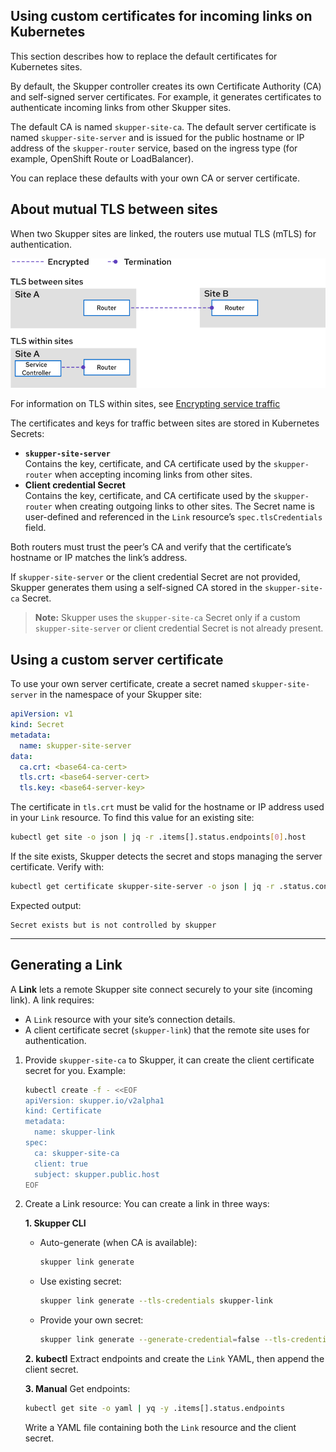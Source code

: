 ## Using custom certificates for incoming links on Kubernetes

This section describes how to replace the default certificates for Kubernetes sites.

By default, the Skupper controller creates its own Certificate Authority (CA) and self-signed server certificates. 
For example, it generates certificates to authenticate incoming links from other Skupper sites.

The default CA is named `skupper-site-ca`. 
The default server certificate is named `skupper-site-server` and is issued for the public hostname or IP address of the `skupper-router` service, based on the ingress type (for example, OpenShift Route or LoadBalancer).

You can replace these defaults with your own CA or server certificate.

## About mutual TLS between sites

When two Skupper sites are linked, the routers use mutual TLS (mTLS) for authentication. 

![Application traffic encrypted](../images/app-traffic.png)

For information on TLS within sites, see [Encrypting service traffic](./encrypting-service-traffic.html)

The certificates and keys for traffic between sites are stored in Kubernetes Secrets:

- **`skupper-site-server`**  
  Contains the key, certificate, and CA certificate used by the `skupper-router` when accepting incoming links from other sites.
- **Client credential Secret**  
  Contains the key, certificate, and CA certificate used by the `skupper-router` when creating outgoing links to other sites. The Secret name is user-defined and referenced in the `Link` resource’s `spec.tlsCredentials` field.

Both routers must trust the peer’s CA and verify that the certificate’s hostname or IP matches the link’s address.

If `skupper-site-server` or the client credential Secret are not provided, Skupper generates them using a self-signed CA stored in the `skupper-site-ca` Secret.

> **Note:** Skupper uses the `skupper-site-ca` Secret only if a custom `skupper-site-server` or client credential Secret is not already present.

## Using a custom server certificate

To use your own server certificate, create a secret named `skupper-site-server` in the namespace of your Skupper site:

```yaml
apiVersion: v1
kind: Secret
metadata:
  name: skupper-site-server
data:
  ca.crt: <base64-ca-cert>
  tls.crt: <base64-server-cert>
  tls.key: <base64-server-key>
```

The certificate in `tls.crt` must be valid for the hostname or IP address used in your `Link` resource. To find this value for an existing site:

```bash
kubectl get site -o json | jq -r .items[].status.endpoints[0].host
```

If the site exists, Skupper detects the secret and stops managing the server certificate. Verify with:

```bash
kubectl get certificate skupper-site-server -o json | jq -r .status.conditions[].message
```

Expected output:
```
Secret exists but is not controlled by skupper
```

---

## Generating a Link

A **Link** lets a remote Skupper site connect securely to your site (incoming link). A link requires:

- A `Link` resource with your site’s connection details.
- A client certificate secret (`skupper-link`) that the remote site uses for authentication.

1. Provide `skupper-site-ca` to Skupper, it can create the client certificate secret for you. Example:

    ```bash
    kubectl create -f - <<EOF
    apiVersion: skupper.io/v2alpha1
    kind: Certificate
    metadata:
      name: skupper-link
    spec:
      ca: skupper-site-ca
      client: true
      subject: skupper.public.host
    EOF
    ```

2. Create a Link resource:
You can create a link in three ways:

    **1. Skupper CLI**
    - Auto-generate (when CA is available):
      ```bash
      skupper link generate
      ```
    - Use existing secret:
      ```bash
      skupper link generate --tls-credentials skupper-link
      ```
    - Provide your own secret:
      ```bash
      skupper link generate --generate-credential=false --tls-credentials=skupper-link
      ```
    
    **2. kubectl**
    Extract endpoints and create the `Link` YAML, then append the client secret.
    
    **3. Manual**
    Get endpoints:
    ```bash
    kubectl get site -o yaml | yq -y .items[].status.endpoints
    ```
    Write a YAML file containing both the `Link` resource and the client secret.


